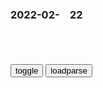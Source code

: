 ### 2022-02-　22

```note
```

<table id="tbc" style="white-space:pre-wrap">
</table>
<button onclick="toggleb()">toggle</button>
<button onclick="loadparse()">loadparse</button>
<br>
<!-- 🌸<br>🍅-　-🍑<hr>🍀 -->
<pre>
<textarea rows="30" cols="100" style="display: none" id="tar">

乌克兰全m皆兵，大爷大妈都被拉去练射击，乌总统：我们不想等死,军事,环球军事,好看视频
https://haokan.baidu.com/v?vid=9719834618132840609&sfrom=baidu-feed

全m皆兵这些
毫无意义的举动，会耗费乌克兰rm本就不多的积蓄，也令乌克兰人的神经开始变得敏感而脆弱。

g好h哥
为了寡头的利益，害g害m不值的！龖龖囗

<font size="1" style="color:#DCDCDC">2022-02-22</font>

通天帝国：武则天送狄仁杰一美人，刘德华开门一看，当场吓腿软！,影视,历史片,好看视频
https://haokan.baidu.com/v?vid=2049976962617408882&sfrom=baidu-feed

天后嘴上叫你来伺候我，你可别当真。她叫你来监视我的同时，也在试探你。

她不会相信任何人，
她的猜忌心很重的，她反过来海会对付你。

给你个建议，就说你与我难以相处，她就安心了。

别为难自己了，心里不想，别跟自己过不去。龖龖囗

见你秉性忠良，特邀你加入正义之师。

<font size="1" style="color:#DCDCDC">2022-02-22</font>

普j：“乌克兰本就是e罗斯历史上一部分”
https://m.thepaper.cn/newsDetail_forward_16799917

<font size="1" style="color:#DCDCDC">2022-02-22</font>

出兵了！普j指示e军方确保顿巴斯地区和平，表示“乌是e历史上不可分割的一部分”！安理会紧急开会，zg代表发言
https://mbd.baidu.com/newspage/data/landingsuper?context=%7B%22nid%22%3A%22news_8532684198102678381%22%7D&n_type=-1&p_from=-1

<font size="1" style="color:#DCDCDC">2022-02-22</font>

《正义是什么？》罗翔... - @趋势-投资日志的微博 - 微博
https://weibo.com/3767439262/LgD4a5oDf

<font size="1" style="color:#DCDCDC">2022-02-22</font>

BBC纪录片：富人的... - @趋势-投资日志的微博 - 微博
https://weibo.com/3767439262/LgD6u0P71

BBC纪录片：富人的孩子在努力读书，穷学生却在学校混日子。

<font size="1" style="color:#DCDCDC">2022-02-22</font>

26年前，一群g籍不同的外g人齐聚西班牙，为何西班牙举g欢迎,历史,世界历史,好看视频
https://haokan.baidu.com/v?vid=8307816526807495104&sfrom=baidu-feed

<font size="1" style="color:#DCDCDC">2022-02-22</font>

出门一脚把蚂蚁给踩死了，为了补偿它们，把铝水倒进了蚂蚁窝！,科学,科学,好看视频
https://haokan.baidu.com/v?vid=9090479289152261623&sfrom=baidu-feed

<font size="1" style="color:#DCDCDC">2022-02-22</font>

多亏了美g，乌克兰永远失去了克里米亚和顿巴斯
https://mbd.baidu.com/newspage/data/landingsuper?context=%7B%22nid%22%3A%22news_8528971070033480398%22%7D&n_type=-1&p_from=-1

<font size="1" style="color:#DCDCDC">2022-02-22</font>

成功“上洛”的织田信长 能否在《九州劫》中促成“清州同盟”？
https://baijiahao.baidu.com/s?id=1687046734552751419&wfr=spider&for=pc

https://pics2.baidu.com/feed/1b4c510fd9f9d72aed7685278362e333349bbb4e.jpeg

<font size="1" style="color:#DCDCDC">2022-02-22</font>

德媒：ze在乌克兰和台海有共同利益，但两g只会是“短期联盟”
https://baijiahao.baidu.com/s?id=1724451319949463059&wfr=spider&for=pc

<font size="1" style="color:#DCDCDC">2022-02-22</font>

平局 | “混合战争”开打，zg如何战备避险？ - 记《ze睦邻友好合作条约》续约~|二战|美g|北约_网易订阅
https://www.163.com/dy/article/GDLVVOPE0514D849.html

<font size="1" style="color:#DCDCDC">2022-02-22</font>

什么是苏德互不侵犯条约？斯大林明知德g靠不住，为何还与其签约_网易订阅
https://www.163.com/dy/article/GVP373OS0543VJTO.html

<font size="1" style="color:#DCDCDC">2022-02-22</font>

二战时，苏联为何跟德g签订《苏德互不侵犯条约》？与狼为伍，还是缓兵之计_腾讯新闻
https://new.qq.com/omn/20210430/20210430A042DG00.html

<font size="1" style="color:#DCDCDC">2022-02-22</font>

苏德互不侵犯条约，小g冷眼旁观，却没想到自己就被分了_腾讯新闻
https://new.qq.com/rain/a/20200824A03O7100

<font size="1" style="color:#DCDCDC">2022-02-22</font>

苏德签署互不侵犯条约，双方心怀鬼胎，为何时隔一年又爆发战争？
https://baijiahao.baidu.com/s?id=1697818456491140903&wfr=spider&for=pc

<font size="1" style="color:#DCDCDC">2022-02-22</font>

二战快结束时，为什么苏联军队单方面停止日苏互不侵犯条约？|苏德互不侵犯条约|苏日中立条约|波兰_网易订阅
https://www.163.com/dy/article/GL4QU0GF054327HF.html

<font size="1" style="color:#DCDCDC">2022-02-22</font>

日本简史：清州同盟，改变战g局势的结盟
https://baijiahao.baidu.com/s?id=1707163224615847481&wfr=spider&for=pc

<font size="1" style="color:#DCDCDC">2022-02-22</font>

德川家康杀子背后，真的是织田信长在操弄吗？事情没有那么简单
https://baijiahao.baidu.com/s?id=1665637425466015504&wfr=spider&for=pc

一没有立场上的冲突，二没有领土上的冲突（已经解决），反而两人都需要对方成为倚靠。信长可以通过德川家康获得战略缓冲，家康可以背靠信长，专心应对今川家。两人可谓是一拍即合，

<font size="1" style="color:#DCDCDC">2022-02-22</font>

战g “甲相骏三g同盟”全面破裂与不可思议之"越相同盟"诞生 - 哔哩哔哩
https://www.bilibili.com/read/cv10983506

<font size="1" style="color:#DCDCDC">2022-02-22</font>

大明风h：太子爷逗狗，要封它为白毛阁大学士，太有意思了|狗_新浪新闻
http://k.sina.com.cn/article_6587629867_v188a7412b00100raja.html

<font size="1" style="color:#DCDCDC">2022-02-22</font>

黑洞：黑老大中枪被捕，保护伞赶到j局“慰问”，说话真有水平,影视,犯罪片,好看视频
https://haokan.baidu.com/v?vid=13614146367197329362&sfrom=baidu-feed

zy不让干部子弟做生意，这是完全正确的。

<font size="1" style="color:#DCDCDC">2022-02-22</font>

德g情报高g反叛，被希特勒发现后，处决过程持续了30分钟,历史,世界历史,好看视频
https://haokan.baidu.com/v?vid=15961758973992271597&sfrom=baidu-feed

这些叛g行为从吞并捷克斯洛伐克和奥地利时就开始了。

成为d卫军，和d卫军安全处的成员，他们已被g际法庭定为犯罪组织。

<font size="1" style="color:#DCDCDC">2022-02-22</font>

巴哈伊教：新的独立宗教,文化,艺术,好看视频
https://haokan.baidu.com/v?vid=12248166129445512566&sfrom=baidu-feed

非人格化的神，不可知，不可触及，是启示的源泉。

<font size="1" style="color:#DCDCDC">2022-02-22</font>

</textarea>
</pre>
<!-- 🍀<br>🍑-　-🍅<hr>🌸 -->

```tip
```

<script src="https://cdn.jsdelivr.net/npm/jquery@3.5.1/dist/jquery.min.js"></script>

<link rel="stylesheet" href="https://cdn.jsdelivr.net/gh/fancyapps/fancybox@3.5.7/dist/jquery.fancybox.min.css" />
<script src="https://cdn.jsdelivr.net/gh/fancyapps/fancybox@3.5.7/dist/jquery.fancybox.min.js"></script>

<script type="text/javascript">

var __urlRegex = /(\b(https?|ftp|file):\/\/[-A-Z0-9+&@#\/%?=~_|!:,.;]*[-A-Z0-9+&@#\/%=~_|])/ig;
var __imgRegex = /\.(?:jpe?g|gif|png|webp)$/i;

loadparse();

function parseURL($string){

    var exp = __urlRegex;
    return $string.replace(exp,function(match){
            __imgRegex.lastIndex=0;
            if(__imgRegex.test(match)){
                return '<a data-fancybox="gallery" href="' + match.replace("/p=700", "")
                 + '"><img src="' + match.replace("/p=700", "/p=160x200")+'" width="64"></a>';
            }
            else{
                return '<a href="' + match + '" target="_blank">' + match + '</a>';
            }
        }
    );
}

function loadparse() {
  tbc.innerHTML = parseURL(tar.value);
}

function toggleb() {
  var x = document.getElementById("tar");
  if (x.style.display === "none") {
    x.style.display = "";
  } else {
    x.style.display = "none";
  }
}

</script>
